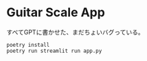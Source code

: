 # Guitar Scale App

すべてGPTに書かせた、まだちょいバグっている。

```
poetry install
poetry run streamlit run app.py
```